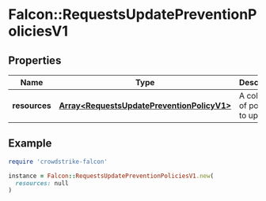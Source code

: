 # Falcon::RequestsUpdatePreventionPoliciesV1

## Properties

| Name | Type | Description | Notes |
| ---- | ---- | ----------- | ----- |
| **resources** | [**Array&lt;RequestsUpdatePreventionPolicyV1&gt;**](RequestsUpdatePreventionPolicyV1.md) | A collection of policies to update |  |

## Example

```ruby
require 'crowdstrike-falcon'

instance = Falcon::RequestsUpdatePreventionPoliciesV1.new(
  resources: null
)
```


